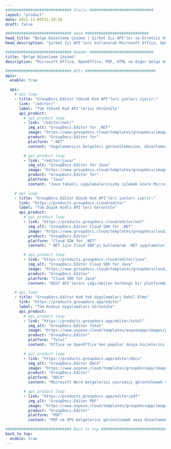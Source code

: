 ```yaml
---
############################# Static ############################
layout: "product"
date: 2022-11-09T21:39:28
draft: false

############################# Head ############################
head_title: "Belge Düzenleme Çözümü | Şirket İçi API'ler ve Ücretsiz Uygulamalar"
head_description: "Şirket İçi API'leri kullanarak Microsoft Office, OpenDocument, PDF ve diğer Dosya Biçimleri için Belge Düzenleme veya Çevrimiçi Belge Düzenleyici Uygulamasını kullanın."

############################# Header ############################
title: "Belge Düzenleme Çözümü"
description: "Microsoft Office, OpenOffice, PDF, HTML ve diğer belge dosya biçimlerini işlemek için belge düzenleyici."

############################# APIs ###############################
apis:
  enable: true

  api:
    # api loop
    - title: "GroupDocs.Editor Yüksek Kod API'leri şunları içerir:"
      link: "/editor/"
      label: "Tüm Yüksek Kod API'lerini Görüntüle"
      api_product:
        # api_product loop
        - link: "/editor/net/"
          img_alt: "GroupDocs.Editor for .NET"
          image: "https://www.groupdocs.cloud/templates/groupdocs/images/product-logos/groupdocs-editor-net.png"
          product: "GroupDocs.Editor for"
          platform: ".NET"
          content: "Uygulamanızın belgeleri görüntülemesine, düzenlemesine ve ardından dönüştürmesine yardımcı olan On Premise .NET API."

        # api_product loop
        - link: "/editor/java/"
          img_alt: "GroupDocs.Editor for Java"
          image: "https://www.groupdocs.cloud/templates/groupdocs/images/product-logos/groupdocs-editor-java.png"
          product: "GroupDocs.Editor for"
          platform: "Java"
          content: "Java tabanlı uygulamalarınızda işlemek üzere Microsoft Office, OpenOffice, HTML ve diğer belgeler için belge düzenleme API'si."

    # api loop
    - title: "GroupDocs.Editor Düşük Kod API'leri şunları içerir:"
      link: "https://products.groupdocs.cloud/editor"
      label: "Tüm Düşük Kodlu API'leri Görüntüle"
      api_product:
        # api_product loop
        - link: "https://products.groupdocs.cloud/editor/net"
          img_alt: "GroupDocs.Editor Cloud SDK for .NET"
          image: "https://www.groupdocs.cloud/templates/groupdocscloud/images/sdk/272x272/groupdocs_editor-for-net.png"
          product: "GroupDocs.Editor"
          platform: "Cloud SDK for .NET"
          content: ".NET için Cloud SDK'yı kullanarak .NET uygulamalarına güçlü belge biçimleri düzenleme özellikleri ekleyin. MS Office, Web ve XML belgelerini düzenleyin."

        # api_product loop
        - link: "https://products.groupdocs.cloud/editor/java"
          img_alt: "GroupDocs.Editor Cloud SDK for Java"
          image: "https://www.groupdocs.cloud/templates/groupdocscloud/images/sdk/272x272/groupdocs_editor-for-java.png"
          product: "GroupDocs.Editor"
          platform: "Cloud SDK for Java"
          content: "REST API'lerini çağırabilen herhangi bir platformda endüstri standardı belge dosya biçimlerini düzenlemek için Java uygulamaları için gelişmiş belge düzenleyici SDK."

    # api loop
    - title: "GroupDocs.Editor Kod Yok Uygulamaları Dahil Etme"
      link: "https://products.groupdocs.app/editor"
      label: "Tüm Kodsuz Uygulamaları Görüntüle"
      api_product:
        # api_product loop
        - link: "https://products.groupdocs.app/editor/total"
          img_alt: "GroupDocs.Editor Total"
          image: "https://www.aspose.cloud/templates/asposeapp/images/products/logo/aspose_editor-app.png"
          product: "GroupDocs.Editor"
          platform: "Total"
          content: "Office ve OpenOffice'den popüler dosya biçimlerini düzenlemek için web tabanlı ücretsiz çevrimiçi uygulama."

        # api_product loop
        - link: "https://products.groupdocs.app/editor/docx"
          img_alt: "GroupDocs.Editor DOCX"
          image: "https://www.aspose.cloud/templates/groupdocsapp/images/products/logo/groupdocs_words-app.png"
          product: "GroupDocs.Editor"
          platform: "DOCX"
          content: "Microsoft Word belgelerini çevrimiçi görüntülemek ve düzenlemek için ücretsiz editör uygulaması."

        # api_product loop
        - link: "https://products.groupdocs.app/editor/pdf"
          img_alt: "GroupDocs.Editor PDF"
          image: "https://www.aspose.cloud/templates/groupdocsapp/images/products/logo/groupdocs_pdf-app.png"
          product: "GroupDocs.Editor"
          platform: "PDF"
          content: "PDF ve XPS belgelerini görüntülemek veya düzenlemek için herhangi bir cihazı, herhangi bir tarayıcıyı kullanın."

############################# Back to top ###############################
back_to_top:
  enable: true
---
```

